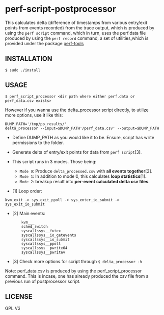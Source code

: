 # perf-script-postprocessor

This calculates delta (difference of timestamps from various
entry/exit points from events recorded) from the trace output,
which is produced by using the `perf script` command, which in turn,
uses the perf.data file produced by using the `perf record` command,
a set of utilities,which is provided under the package [perf-tools](https://github.com/brendangregg/perf-tools)

## INSTALLATION

`$ sudo ./install`

## USAGE

```
$ perf_script_processor <dir path where either perf.data or perf_data.csv exists>
```

However if you wanna use the delta_processor script directly, to utilize more
options, use it like this:

```
DUMP_PATH='/tmp/pp_results/'
delta_processor --input=$DUMP_PATH'/perf_data.csv' --output=$DUMP_PATH
```

* Define DUMP_PATH as you would like it to be. Ensure, script has write permissions to
	the folder.

* Generate delta of entry/exit points for data from `perf script`[3]. 
  
* This script runs in 3 modes. Those being:

    - `Mode 0`: Produce `delta_processed.csv` with __all events together__[2].
    - `Mode 1`: In addition to mode 0, this calculates __loop statistics__[1].
    - `Mode 2`: breakup result into __per-event calculated delta csv files__.
    
* [1] Loop order:

``` kvm_exit -> sys_exit_ppoll -> sys_enter_io_submit -> sys_exit_io_submit ```

* [2] Main events:
	
	```
		kvm___
		sched_switch
		syscallssys__futex
		syscallssys__io_getevents
		syscallssys__io_submit
		syscallssys__ppoll
		syscallssys__pwrite64
		syscallssys__pwritev
	```
* [3] Check more options for script through `$ delta_processor -h`

Note: 
perf_data.csv is produced by using the perf_script_processor command.
This is incase, one has already produced the csv file from a previous run
of postprocessor script.

## LICENSE

GPL V3
